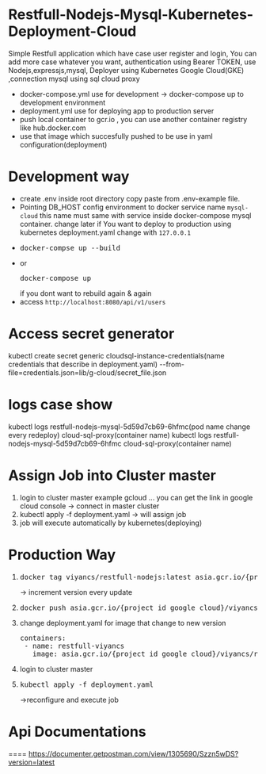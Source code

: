 # Restfull-Nodejs-Mysql-Kubernetes-Deployment-Cloud
<p>Simple Restfull application which have case user register and login, You can add more case whatever you want, authentication using Bearer TOKEN, use Nodejs,expressjs,mysql, Deployer using Kubernetes Google Cloud(GKE) ,connection mysql using sql cloud proxy</p>

- docker-compose.yml use for development -> docker-compose up to development environment
- deployment.yml use for deploying app to production server
- push local container to gcr.io , you can use another container registry like hub.docker.com
- use that image which succesfully pushed to be use in yaml configuration(deployment)

# Development way
- create .env inside root directory copy paste from .env-example file.
- Pointing DB_HOST config environment to docker service name `mysql-cloud` this name must same with service inside docker-compose mysql container. change later if You want to deploy to production using kubernetes deployment.yaml change with `127.0.0.1`
- <pre>docker-compse up --build</pre>
- or <pre>docker-compose up </pre> if you dont want to rebuild again & again
- access `http://localhost:8080/api/v1/users`

# Access secret generator
kubectl create secret generic cloudsql-instance-credentials(name credentials that describe  in deployment.yaml) --from-file=credentials.json=lib/g-cloud/secret_file.json

# logs case show
kubectl logs restfull-nodejs-mysql-5d59d7cb69-6hfmc(pod name change every redeploy) cloud-sql-proxy(container name)
kubectl logs restfull-nodejs-mysql-5d59d7cb69-6hfmc cloud-sql-proxy(container name)

# Assign Job into Cluster master
1. login to cluster master example gcloud ... you can get the link in google cloud console -> connect in master cluster
2. kubectl apply -f deployment.yaml -> will assign job
3. job will execute automatically by kubernetes(deploying)

# Production Way
1. <pre>docker tag viyancs/restfull-nodejs:latest asia.gcr.io/{project_id_google_cloud}/viyancs/restfull-nodejs:1.1</pre> -> increment version every update
2. <pre>docker push asia.gcr.io/{project_id_google_cloud}/viyancs/restfull-nodejs:1.1(version)</pre>
3. change deployment.yaml for image that change to new version
    <pre>containers:
    - name: restfull-viyancs
      image: asia.gcr.io/{project_id_google_cloud}/viyancs/restfull-nodejs:1.1(version)</pre>
4. login to cluster master
5. <pre>kubectl apply -f deployment.yaml</pre> ->reconfigure and execute job

# Api Documentations
====
https://documenter.getpostman.com/view/1305690/Szzn5wDS?version=latest
